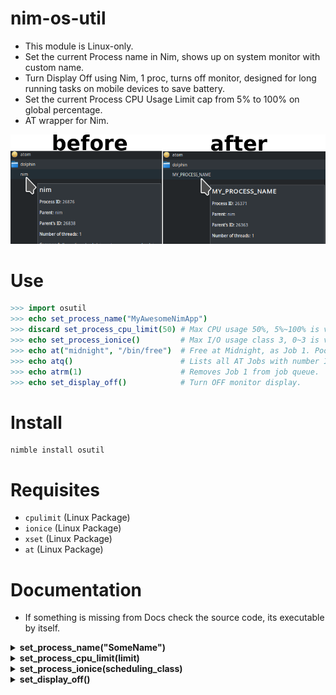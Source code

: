 # nim-os-util

- This module is Linux-only.
- Set the current Process name in Nim, shows up on system monitor with custom name.
- Turn Display Off using Nim, 1 proc, turns off monitor, designed for long running tasks on mobile devices to save battery.
- Set the current Process CPU Usage Limit cap from 5% to 100% on global percentage.
- AT wrapper for Nim.

![screenshot](temp.png)


# Use

```nim
>>> import osutil
>>> echo set_process_name("MyAwesomeNimApp")
>>> discard set_process_cpu_limit(50) # Max CPU usage 50%, 5%~100% is valid.
>>> echo set_process_ionice()         # Max I/O usage class 3, 0~3 is valid.
>>> echo at("midnight", "/bin/free")  # Free at Midnight, as Job 1. Poor mans AT wrapper for Nim.
>>> echo atq()                        # Lists all AT Jobs with number ID from queue.
>>> echo atrm(1)                      # Removes Job 1 from job queue.
>>> echo set_display_off()            # Turn OFF monitor display.
```


# Install

```
nimble install osutil
```


# Requisites

- `cpulimit` (Linux Package)
- `ionice` (Linux Package)
- `xset` (Linux Package)
- `at` (Linux Package)


# Documentation

- If something is missing from Docs check the source code, its executable by itself.

<details>
    <summary><b>set_process_name("SomeName")</b></summary>

**Description:**
Set the current Process name in Nim, shows up on system monitor with custom name.

If you dont set the process name it will show up as `"nim"` or `"main"` or
the filename of the main executable.

For SysAdmins and DevOps is important to quickly identify a particular process on
the system monitor, that can be a GUI or a command like `htop` or `glances`.

Giving a proper name to your processes makes your software feel more professional.

Uses a low level call to `libc.so`. **Only available on Linux.**

**Arguments:**
- `name` A Name for your Process, `string` type, required.

**Returns:** None.

</details>


<details>
    <summary><b>set_process_cpu_limit(limit)</b></summary>

**Description:**
Set the current Process CPU Usage Limit cap from 5% to 100% on global percentage.

`5` ~ `100` is valid. 100% makes almost no effect.

This is designed for background unimportant stuff, do not use on user-facing GUI!.

It starts a child sub-process that will cap the main process, when main process ends so does the sub-process.

With this you can trade speed for lower CPU resource usage, for example you can extend battery life on mobile devices by doing so.

Uses `cpulimit` **Only available on Linux.**

**Arguments:**
- `limit` A Limit on CPU Usage on Percentage for your Process, global percentage for all CPU Cores,
`range[5..100]` type, defaults to `5` which means 5% CPU max, required.

**Returns:** `Process`.

</details>


<details>
    <summary><b>set_process_ionice(scheduling_class)</b></summary>

**Description:**
Set the current Process I/O Usage Limit cap from "Idle" to "Real-Time".

Its similar to https://nim-lang.org/docs/posix.html#nice,cint but for I/O.

`0` ~ `3` is valid. `2` makes no effect. This may delay I/O Operations to disk.

`0` is `none`, `1` is `RealTime`, `2` is `best-effort` (Default), `3` is `idle`.

The default of all systems is `2`, `best-effort`.

This is designed for background unimportant stuff, do not use on user-facing GUI!.

With this you can trade speed for lower I/O resource usage, for example you can extend battery life on mobile devices by doing so.

Uses `ionice` **Only available on Linux.**

**Arguments:**
- `scheduling_class` A Limit on I/O Usage for your Process,
`range[0..3]` type, defaults to `3` which means `idle`, `idle` means use I/O when idle, required.

**Returns:** `tuple[output: TaintedString, exitCode: int]`.

</details>


<details>
    <summary><b>set_display_off()</b></summary>

**Description:**
Turn Display Off using Nim, crossplatform, 1 proc, turns off monitor,
designed for long running tasks on mobile devices.

**Arguments:** None.

**Returns:** `tuple[output: TaintedString, exitCode: int]`.

</details>
